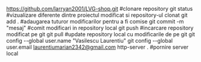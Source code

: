  https://github.com/larryan2001/LVG-shop.git #clonare repository
git status #vizualizare diferente dintre proiectul modificat si repository-ul clonat
git add . #adaugarea tuturor modificarilor pentru a fi comise
git commit -m "mesaj" #comit modificari in repository local
git push #incarcare repository modificat pe git
git pull #update repository local cu modificarile de pe git
git config --global user.name "Vasilescu Laurentiu"
git config --global user.email laurentiumarian2342@gmail.com
http-server . #pornire server local